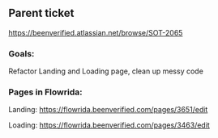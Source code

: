 ## Parent ticket
https://beenverified.atlassian.net/browse/SOT-2065

### Goals:
Refactor Landing and Loading page, clean up messy code

### Pages in Flowrida:
Landing:
https://flowrida.beenverified.com/pages/3651/edit

Loading:
https://flowrida.beenverified.com/pages/3463/edit
